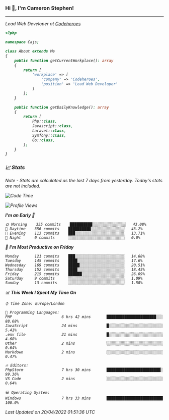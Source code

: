 ### Hi 👋, I'm Cameron Stephen!
<hr>
<p><em>Lead Web Developer at <a href="https://codeheroes.co.uk">Codeheroes</a></p>


```php
<?php

namespace Cajs;

class About extends Me
{
    public function getCurrentWorkplace(): array
    {
        return [
            'workplace' => [
                'company' => 'Codeheroes',
                'position' => 'Lead Web Developer'
            ]
        ];
    }

    public function getDailyKnowledge(): array
    {
        return [
            Php::class,
            Javascript::class,
            Laravel::class,
            Symfony::class,
            Go::class,
        ];
    }
}
```

### 📈 Stats
<p><em>Note - Stats are calculated as the last 7 days from yesterday. Today's stats are not included.</em></p>


<!--START_SECTION:waka-->
![Code Time](http://img.shields.io/badge/Code%20Time-2%2C789%20hrs%2011%20mins-blue)

![Profile Views](http://img.shields.io/badge/Profile%20Views-0-blue)

**I'm an Early 🐤** 

```text
🌞 Morning    355 commits    ██████████░░░░░░░░░░░░░░░   43.08% 
🌆 Daytime    356 commits    ██████████░░░░░░░░░░░░░░░   43.2% 
🌃 Evening    113 commits    ███░░░░░░░░░░░░░░░░░░░░░░   13.71% 
🌙 Night      0 commits      ░░░░░░░░░░░░░░░░░░░░░░░░░   0.0%

```
📅 **I'm Most Productive on Friday** 

```text
Monday       121 commits    ███░░░░░░░░░░░░░░░░░░░░░░   14.68% 
Tuesday      145 commits    ████░░░░░░░░░░░░░░░░░░░░░   17.6% 
Wednesday    169 commits    █████░░░░░░░░░░░░░░░░░░░░   20.51% 
Thursday     152 commits    ████░░░░░░░░░░░░░░░░░░░░░   18.45% 
Friday       215 commits    ██████░░░░░░░░░░░░░░░░░░░   26.09% 
Saturday     9 commits      ░░░░░░░░░░░░░░░░░░░░░░░░░   1.09% 
Sunday       13 commits     ░░░░░░░░░░░░░░░░░░░░░░░░░   1.58%

```


📊 **This Week I Spent My Time On** 

```text
⌚︎ Time Zone: Europe/London

💬 Programming Languages: 
PHP                      6 hrs 42 mins       ██████████████████████░░░   88.68% 
JavaScript               24 mins             █░░░░░░░░░░░░░░░░░░░░░░░░   5.41% 
.env file                21 mins             █░░░░░░░░░░░░░░░░░░░░░░░░   4.68% 
Other                    2 mins              ░░░░░░░░░░░░░░░░░░░░░░░░░   0.64% 
Markdown                 2 mins              ░░░░░░░░░░░░░░░░░░░░░░░░░   0.47%

🔥 Editors: 
PhpStorm                 7 hrs 30 mins       ████████████████████████░   99.36% 
VS Code                  2 mins              ░░░░░░░░░░░░░░░░░░░░░░░░░   0.64%

💻 Operating System: 
Windows                  7 hrs 33 mins       █████████████████████████   100.0%

```


 Last Updated on 20/04/2022 01:51:36 UTC
<!--END_SECTION:waka-->
